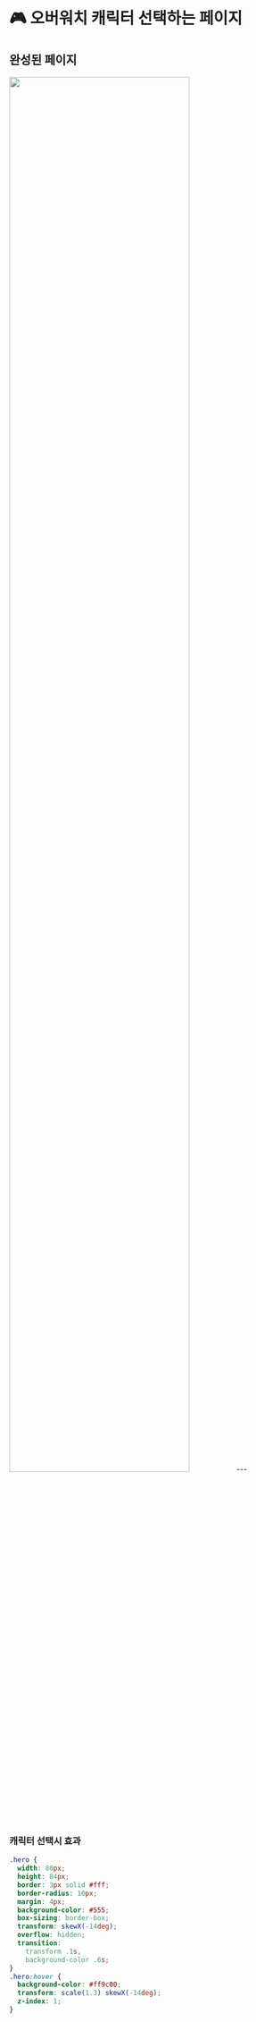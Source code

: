 # 🎮 오버워치 캐릭터 선택하는 페이지

## 완성된 페이지
<img width = "80%" src = "https://user-images.githubusercontent.com/81519415/121843684-b1765500-cd1d-11eb-8a01-aa6fff38e253.png"/>
---

### 캐릭터 선택시 효과

```css
.hero {
  width: 80px;
  height: 84px;
  border: 3px solid #fff;
  border-radius: 10px;
  margin: 4px;
  background-color: #555;
  box-sizing: border-box;
  transform: skewX(-14deg);
  overflow: hidden;
  transition: 
    transform .1s,
    background-color .6s;
}
.hero:hover {
  background-color: #ff9c00;
  transform: scale(1.3) skewX(-14deg);
  z-index: 1;
}
```
